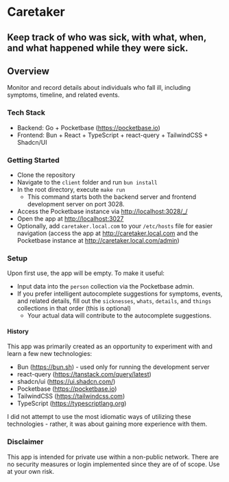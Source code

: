 # Caretaker
## Keep track of who was sick, with what, when, and what happened while they were sick. 

## Overview
Monitor and record details about individuals who fall ill, including symptoms, timeline, and related events.

### Tech Stack
- Backend: Go + Pocketbase (<https://pocketbase.io>)
- Frontend: Bun + React + TypeScript + react-query + TailwindCSS + Shadcn/UI

### Getting Started
* Clone the repository
* Navigate to the `client` folder and run `bun install`
* In the root directory, execute `make run`
    * This command starts both the backend server and frontend development server on port 3028.
* Access the Pocketbase instance via <http://localhost:3028/_/>
* Open the app at <http://localhost:3027>
* Optionally, add `caretaker.local.com` to your `/etc/hosts` file for easier navigation (access the app at <http://caretaker.local.com> and the Pocketbase instance at <http://caretaker.local.com/admin>)

### Setup
Upon first use, the app will be empty. To make it useful:
* Input data into the `person` collection via the Pocketbase admin.
* If you prefer intelligent autocomplete suggestions for symptoms, events, and related details, fill out the `sicknesses`, `whats`, `details`, and `things` collections in that order (this is optional)
    * Your actual data will contribute to the autocomplete suggestions.

#### History
This app was primarily created as an opportunity to experiment with and learn a few new technologies:
- Bun (<https://bun.sh>) - used only for running the development server
- react-query (<https://tanstack.com/query/latest>)
- shadcn/ui (<https://ui.shadcn.com/>)
- Pocketbase (<https://pocketbase.io>)
- TailwindCSS (<https://tailwindcss.com>)
- TypeScript (<https://typescriptlang.org>)

I did not attempt to use the most idiomatic ways of utilizing these technologies - rather, it was about gaining more experience with them.

### Disclaimer
This app is intended for private use within a non-public network. There are no security measures or login implemented since they are of of scope. 
Use at your own risk.
